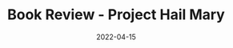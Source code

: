 ---
title: "Book Review - Project Hail Mary"
date: "2022-04-15"
publishdate: "2022-03-12"
tags: ["book review"]
---
